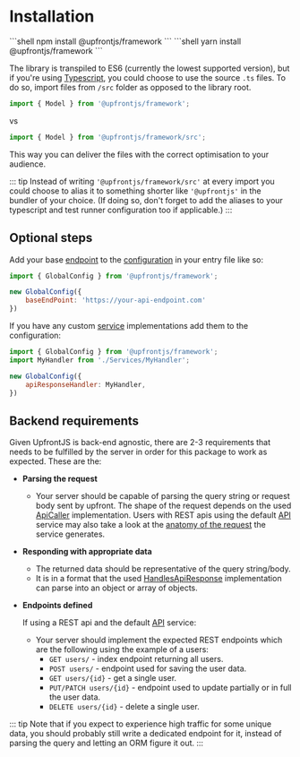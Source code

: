 # Installation

<code-group>
<code-block title="npm">
```shell
npm install @upfrontjs/framework
```
</code-block>

<code-block title="yarn">
```shell
yarn install @upfrontjs/framework
```
</code-block>
</code-group>

The library is transpiled to ES6 (currently the lowest supported version), but if you're using [Typescript](https://www.typescriptlang.org/), you could choose to use the source `.ts` files. To do so, import files from `/src` folder as opposed to the library root.
```js
import { Model } from '@upfrontjs/framework';
```
vs
```ts
import { Model } from '@upfrontjs/framework/src';
```

This way you can deliver the files with the correct optimisation to your audience.

::: tip
Instead of writing `'@upfrontjs/framework/src'` at every import you could choose to alias it to something shorter like `'@upfrontjs'` in the bundler of your choice. (If doing so, don't forget to add the aliases to your typescript and test runner configuration too if applicable.)
:::

## Optional steps
Add your base [endpoint](../helpers/global-config.md#baseendpoint) to the [configuration](../helpers/global-config.md) in your entry file like so:
```js
import { GlobalConfig } from '@upfrontjs/framework';

new GlobalConfig({
    baseEndPoint: 'https://your-api-endpoint.com'
})
```

If you have any custom [service](../services/readme.md) implementations add them to the configuration:
```js
import { GlobalConfig } from '@upfrontjs/framework';
import MyHandler from './Services/MyHandler';

new GlobalConfig({
    apiResponseHandler: MyHandler,
})
```

## Backend requirements

Given UpfrontJS is back-end agnostic, there are 2-3 requirements that needs to be fulfilled by the server in order for this package to work as expected. These are the:
 - **Parsing the request**
   - Your server should be capable of parsing the query string or request body sent by upfront. The shape of the request depends on the used [ApiCaller](../services/readme.md#apicaller) implementation. Users with REST apis using the default [API](../services/api.md) service may also take a look at the [anatomy of the request](../services/api.md#shape-of-the-request) the service generates.
 - **Responding with appropriate data**
   - The returned data should be representative of the query string/body.
   - It is in a format that the used [HandlesApiResponse](../services/readme.md#handlesapiresponse) implementation can parse into an object or array of objects.
 - **Endpoints defined**
   
   If using a REST api and the default [API](../services/api.md) service:
   - Your server should implement the expected REST endpoints which are the following using the example of a users:
      - `GET users/` - index endpoint returning all users.
      - `POST users/` - endpoint used for saving the user data.
      - `GET users/{id}` - get a single user.
      - `PUT/PATCH users/{id}` - endpoint used to update partially or in full the user data.
      - `DELETE users/{id}` - delete a single user.

::: tip
Note that if you expect to experience high traffic for some unique data, you should probably still write a dedicated endpoint for it, instead of parsing the query and letting an ORM figure it out.
:::
